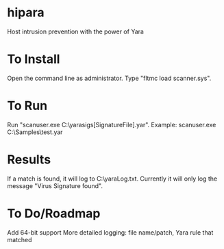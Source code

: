 hipara
======

Host intrusion prevention with the power of Yara

To Install
======
Open the command line as administrator. Type "fltmc load scanner.sys". 

To Run
======
Run "scanuser.exe C:\yarasigs\[SignatureFile].yar". Example: scanuser.exe  C:\Samples\test.yar

Results
======
If a match is found, it will log to C:\yaraLog.txt. Currently it will only log the message "Virus Signature found".

To Do/Roadmap
======
Add 64-bit support
More detailed logging: file name/patch, Yara rule that matched
